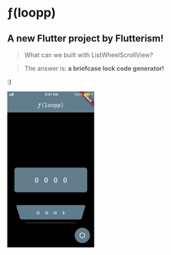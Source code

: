 # ƒ(loopp)

## A new Flutter project by Flutterism!

> What can we built with ListWheelScrollView?

> The answer is: **a briefcase lock code generator!**

:)

![floopp](https://raw.githubusercontent.com/Flutterism/floopp/master/media/floopp.gif)